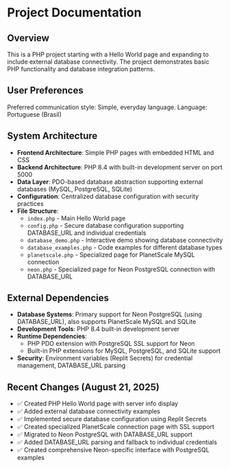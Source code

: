 # Project Documentation

## Overview

This is a PHP project starting with a Hello World page and expanding to include external database connectivity. The project demonstrates basic PHP functionality and database integration patterns.

## User Preferences

Preferred communication style: Simple, everyday language.
Language: Portuguese (Brasil)

## System Architecture

- **Frontend Architecture**: Simple PHP pages with embedded HTML and CSS
- **Backend Architecture**: PHP 8.4 with built-in development server on port 5000
- **Data Layer**: PDO-based database abstraction supporting external databases (MySQL, PostgreSQL, SQLite)
- **Configuration**: Centralized database configuration with security practices
- **File Structure**:
  - `index.php` - Main Hello World page
  - `config.php` - Secure database configuration supporting DATABASE_URL and individual credentials
  - `database_demo.php` - Interactive demo showing database connectivity
  - `database_examples.php` - Code examples for different database types
  - `planetscale.php` - Specialized page for PlanetScale MySQL connection
  - `neon.php` - Specialized page for Neon PostgreSQL connection with DATABASE_URL

## External Dependencies

- **Database Systems**: Primary support for Neon PostgreSQL (using DATABASE_URL), also supports PlanetScale MySQL and SQLite
- **Development Tools**: PHP 8.4 built-in development server
- **Runtime Dependencies**: 
  - PHP PDO extension with PostgreSQL SSL support for Neon
  - Built-in PHP extensions for MySQL, PostgreSQL, and SQLite support
- **Security**: Environment variables (Replit Secrets) for credential management, DATABASE_URL parsing

## Recent Changes (August 21, 2025)

- ✅ Created PHP Hello World page with server info display
- ✅ Added external database connectivity examples  
- ✅ Implemented secure database configuration using Replit Secrets
- ✅ Created specialized PlanetScale connection page with SSL support
- ✅ Migrated to Neon PostgreSQL with DATABASE_URL support
- ✅ Added DATABASE_URL parsing and fallback to individual credentials
- ✅ Created comprehensive Neon-specific interface with PostgreSQL examples
